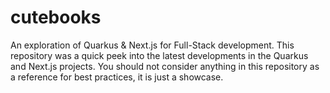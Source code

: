 # cutebooks
An exploration of Quarkus &amp; Next.js for Full-Stack development. This repository was a quick peek into the latest developments in the Quarkus and Next.js projects.
You should not consider anything in this repository as a reference for best practices, it is just a showcase.

